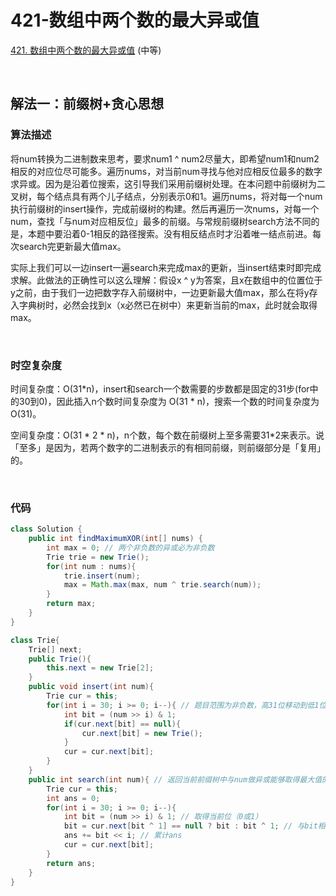 # 421-数组中两个数的最大异或值

[421. 数组中两个数的最大异或值](https://leetcode-cn.com/problems/maximum-xor-of-two-numbers-in-an-array/) (中等)

<br />

## 解法一：前缀树+贪心思想

### 算法描述

将num转换为二进制数来思考，要求num1 ^ num2尽量大，即希望num1和num2相反的对应位尽可能多。遍历nums，对当前num寻找与他对应相反位最多的数字求异或。因为是沿着位搜索，这引导我们采用前缀树处理。在本问题中前缀树为二叉树，每个结点具有两个儿子结点，分别表示0和1。遍历nums，将对每一个num执行前缀树的insert操作，完成前缀树的构建。然后再遍历一次nums，对每一个num，查找「与num对应相反位」最多的前缀。与常规前缀树search方法不同的是，本题中要沿着0-1相反的路径搜索。没有相反结点时才沿着唯一结点前进。每次search完更新最大值max。



实际上我们可以一边insert一遍search来完成max的更新，当insert结束时即完成求解。此做法的正确性可以这么理解：假设x ^ y为答案，且x在数组中的位置位于y之前，由于我们一边把数字存入前缀树中，一边更新最大值max，那么在将y存入字典树时，必然会找到x（x必然已在树中）来更新当前的max，此时就会取得max。

<br />

### 时空复杂度

时间复杂度：O(31*n)，insert和search一个数需要的步数都是固定的31步(for中的30到0)，因此插入n个数时间复杂度为 O(31 * n)，搜索一个数的时间复杂度为O(31)。

空间复杂度：O(31 * 2 * n)，n个数，每个数在前缀树上至多需要31*2来表示。说「至多」是因为，若两个数字的二进制表示的有相同前缀，则前缀部分是「复用」的。

<br />

### 代码

```java
class Solution {
    public int findMaximumXOR(int[] nums) {
        int max = 0; // 两个非负数的异或必为非负数
        Trie trie = new Trie();
        for(int num : nums){
            trie.insert(num);
            max = Math.max(max, num ^ trie.search(num));
        }
        return max;
    }
}

class Trie{
    Trie[] next;
    public Trie(){
        this.next = new Trie[2];
    }
    public void insert(int num){
        Trie cur = this;
        for(int i = 30; i >= 0; i--){ // 题目范围为非负数，高31位移动到低1位只要右移30位
            int bit = (num >> i) & 1;
            if(cur.next[bit] == null){
                cur.next[bit] = new Trie();
            } 
            cur = cur.next[bit];
        }
    }
    public int search(int num){ // 返回当前前缀树中与num做异或能够取得最大值的数字
        Trie cur = this;
        int ans = 0; 
        for(int i = 30; i >= 0; i--){
            int bit = (num >> i) & 1; // 取得当前位（0或1）
            bit = cur.next[bit ^ 1] == null ? bit : bit ^ 1; // 与bit相反（指0-1相反）的节点若不存在，bit不变，若存在，取相反
            ans += bit << i; // 累计ans
            cur = cur.next[bit]; 
        }
        return ans;
    }
}
```

<br />

